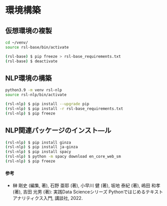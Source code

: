 # 環境構築

## 仮想環境の複製
```bash
cd ~/venv/
source rsl-base/bin/activate
```

```bash
(rsl-base) $ pip freeze > rsl-base_requirements.txt
(rsl-base) $ deactivate
```

## NLP環境の構築

```bash
python3.9 -m venv rsl-nlp
source rsl-nlp/bin/activate
```

```bash
(rsl-nlp) $ pip install --upgrade pip
(rsl-nlp) $ pip install -r rsl-base_requirements.txt
(rsl-nlp) $ pip freeze
```

## NLP関連パッケージのインスト―ル
```bash
(rsl-nlp) $ pip install ginza
(rsl-nlp) $ pip install ja-ginza
(rsl-nlp) $ pip install spacy
(rsl-nlp) $ python -m spacy download en_core_web_sm
(rsl-nlp) $ pip freeze
```

#### 参考
- 榊 剛史 (編集, 著), 石野 亜耶 (著), 小早川 健 (著), 坂地 泰紀 (著), 嶋田 和孝 (著), 吉田 光男 (著): 実践Data Scienceシリーズ Pythonではじめるテキストアナリティクス入門, 講談社, 2022.
